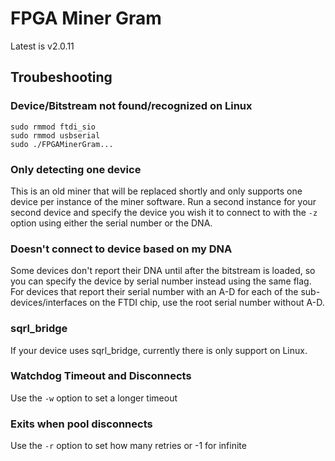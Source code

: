 # FPGA Miner Gram
Latest is v2.0.11

## Troubeshooting
### Device/Bitstream not found/recognized on Linux
```
sudo rmmod ftdi_sio
sudo rmmod usbserial
sudo ./FPGAMinerGram...
```
### Only detecting one device
This is an old miner that will be replaced shortly and only supports one device per instance of the miner software. Run a second instance for your second device and specify the device you wish it to connect to with the ```-z``` option using either the serial number or the DNA.
### Doesn't connect to device based on my DNA
Some devices don't report their DNA until after the bitstream is loaded, so you can specify the device by serial number instead using the same flag. 
For devices that report their serial number with an A-D for each of the sub-devices/interfaces on the FTDI chip, use the root serial number without A-D.  
### sqrl_bridge
If your device uses sqrl_bridge, currently there is only support on Linux.

### Watchdog Timeout and Disconnects
Use the ```-w``` option to set a longer timeout 

### Exits when pool disconnects
Use the ```-r``` option to set how many retries or -1 for infinite

